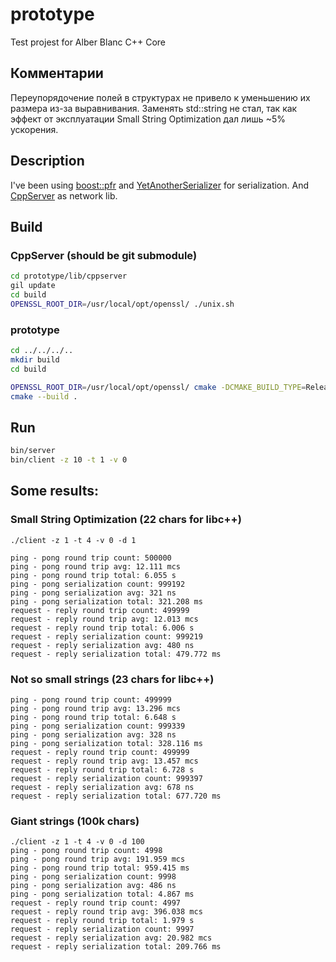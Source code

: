 # prototype
Test projest for Alber Blanc C++ Core

## Комментарии
Переупорядочение полей в структурах не привело к уменьшению их размера из-за выравнивания.
Заменять std::string не стал, так как эффект от эксплуатации Small String Optimization дал
лишь ~5% ускорения.

## Description
I've been using [boost::pfr](https://github.com/apolukhin/magic_get) and
[YetAnotherSerializer](https://github.com/niXman/yas) for serialization.
And [CppServer](https://github.com/chronoxor/CppServer) as network lib.

## Build
### CppServer (should be git submodule)
```bash
cd prototype/lib/cppserver
gil update
cd build
OPENSSL_ROOT_DIR=/usr/local/opt/openssl/ ./unix.sh
```

### prototype
```bash
cd ../../../..
mkdir build
cd build

OPENSSL_ROOT_DIR=/usr/local/opt/openssl/ cmake -DCMAKE_BUILD_TYPE=Release ../prototype
cmake --build .
```

## Run
```bash
bin/server
bin/client -z 10 -t 1 -v 0
```

## Some results:

### Small String Optimization (22 chars for libc++)
```
./client -z 1 -t 4 -v 0 -d 1

ping - pong round trip count: 500000
ping - pong round trip avg: 12.111 mcs
ping - pong round trip total: 6.055 s
ping - pong serialization count: 999192
ping - pong serialization avg: 321 ns
ping - pong serialization total: 321.208 ms
request - reply round trip count: 499999
request - reply round trip avg: 12.013 mcs
request - reply round trip total: 6.006 s
request - reply serialization count: 999219
request - reply serialization avg: 480 ns
request - reply serialization total: 479.772 ms
```

### Not so small strings (23 chars for libc++)
```
ping - pong round trip count: 499999
ping - pong round trip avg: 13.296 mcs
ping - pong round trip total: 6.648 s
ping - pong serialization count: 999339
ping - pong serialization avg: 328 ns
ping - pong serialization total: 328.116 ms
request - reply round trip count: 499999
request - reply round trip avg: 13.457 mcs
request - reply round trip total: 6.728 s
request - reply serialization count: 999397
request - reply serialization avg: 678 ns
request - reply serialization total: 677.720 ms
```

### Giant strings (100k chars)
```
./client -z 1 -t 4 -v 0 -d 100
ping - pong round trip count: 4998
ping - pong round trip avg: 191.959 mcs
ping - pong round trip total: 959.415 ms
ping - pong serialization count: 9998
ping - pong serialization avg: 486 ns
ping - pong serialization total: 4.867 ms
request - reply round trip count: 4997
request - reply round trip avg: 396.038 mcs
request - reply round trip total: 1.979 s
request - reply serialization count: 9997
request - reply serialization avg: 20.982 mcs
request - reply serialization total: 209.766 ms

```
